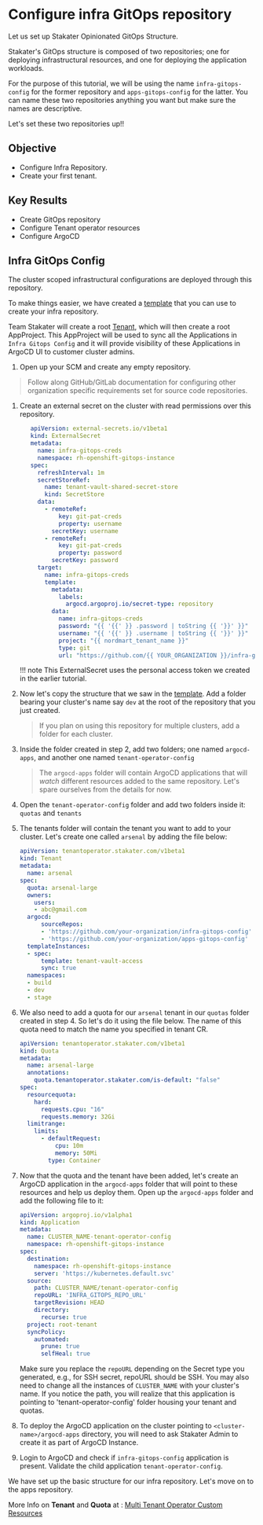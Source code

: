 # Configure infra GitOps repository

Let us set up Stakater Opinionated GitOps Structure.

Stakater's GitOps structure is composed of two repositories; one for deploying infrastructural resources, and one for deploying the application workloads.

For the purpose of this tutorial, we will be using the name `infra-gitops-config` for the former repository and `apps-gitops-config` for the latter.
You can name these two repositories anything you want but make sure the names are descriptive.

Let's set these two repositories up!!

## Objective

* Configure Infra Repository.
* Create your first tenant.

## Key Results

* Create GitOps repository
* Configure Tenant operator resources
* Configure ArgoCD

## Infra GitOps Config

The cluster scoped infrastructural configurations are deployed through this repository.

To make things easier, we have created a [template](https://github.com/NordMart/infra-gitops-config.git) that you can use to create your infra repository.

Team Stakater will create a root [Tenant](https://docs.stakater.com/mto/latest/tutorials/tenant/create-tenant.html), which will then create a root AppProject.
This AppProject will be used to sync all the Applications in `Infra Gitops Config` and it will provide visibility of these Applications in ArgoCD UI to customer cluster admins.

1. Open up your SCM and create any empty repository.

> Follow along GitHub/GitLab documentation for configuring other organization specific requirements set for source code repositories.

1. Create an external secret on the cluster with read permissions over this repository.

   ```yaml
      apiVersion: external-secrets.io/v1beta1
      kind: ExternalSecret
      metadata:
        name: infra-gitops-creds
        namespace: rh-openshift-gitops-instance
      spec:
        refreshInterval: 1m
        secretStoreRef:
          name: tenant-vault-shared-secret-store
          kind: SecretStore
        data:
          - remoteRef:
              key: git-pat-creds
              property: username
            secretKey: username
          - remoteRef:
              key: git-pat-creds
              property: password
            secretKey: password
        target:
          name: infra-gitops-creds
          template:
            metadata:
              labels:
                argocd.argoproj.io/secret-type: repository
            data:
              name: infra-gitops-creds
              password: "{{ '{{' }} .password | toString {{ '}}' }}"
              username: "{{ '{{' }} .username | toString {{ '}}' }}"
              project: "{{ nordmart_tenant_name }}"
              type: git
              url: "https://github.com/{{ YOUR_ORGANIZATION }}/infra-gitops-config.git"
   ```

   !!! note
   This ExternalSecret uses the personal access token we created in the earlier tutorial.

1. Now let's copy the structure that we saw in the [template](https://github.com/NordMart/infra-gitops-config.git). Add a folder bearing your cluster's name say `dev` at the root of the repository that you just created.
    > If you plan on using this repository for multiple clusters, add a folder for each cluster.
1. Inside the folder created in step 2, add two folders; one named `argocd-apps`, and another one named `tenant-operator-config`
    > The `argocd-apps` folder will contain ArgoCD applications that will _watch_ different resources added to the same repository. Let's spare ourselves from the details for now.
1. Open the `tenant-operator-config` folder and add two folders inside it: `quotas` and `tenants`
1. The tenants folder will contain the tenant you want to add to your cluster. Let's create one called `arsenal` by adding the file below:

    ```yaml
    apiVersion: tenantoperator.stakater.com/v1beta1
    kind: Tenant
    metadata:
      name: arsenal
    spec:
      quota: arsenal-large
      owners:
        users:
        - abc@gmail.com
      argocd:
          sourceRepos:
          - 'https://github.com/your-organization/infra-gitops-config'
          - 'https://github.com/your-organization/apps-gitops-config'
      templateInstances:
      - spec:
          template: tenant-vault-access
          sync: true
      namespaces:
      - build
      - dev
      - stage
    ```

1. We also need to add a quota for our `arsenal` tenant in our `quotas` folder created in step 4. So let's do it using the file below. The name of this quota need to match the name you specified in tenant CR.

    ```yaml
    apiVersion: tenantoperator.stakater.com/v1beta1
    kind: Quota
    metadata:
      name: arsenal-large
      annotations:
        quota.tenantoperator.stakater.com/is-default: "false"
    spec:
      resourcequota:
        hard:
          requests.cpu: "16"
          requests.memory: 32Gi
      limitrange:
        limits:
          - defaultRequest:
              cpu: 10m
              memory: 50Mi
            type: Container
    ```

1. Now that the quota and the tenant have been added, let's create an ArgoCD application in the `argocd-apps` folder that will point to these resources and help us deploy them.
Open up the `argocd-apps` folder and add the following file to it:

    ```yaml
    apiVersion: argoproj.io/v1alpha1
    kind: Application
    metadata:
      name: CLUSTER_NAME-tenant-operator-config
      namespace: rh-openshift-gitops-instance
    spec:
      destination:
        namespace: rh-openshift-gitops-instance
        server: 'https://kubernetes.default.svc'
      source:
        path: CLUSTER_NAME/tenant-operator-config
        repoURL: 'INFRA_GITOPS_REPO_URL'
        targetRevision: HEAD
        directory:
          recurse: true
      project: root-tenant
      syncPolicy:
        automated:
          prune: true
          selfHeal: true
    ```

    Make sure you replace the `repoURL` depending on the Secret type you generated, e.g., for SSH secret, repoURL should be SSH.  You may also need to change all the instances of `CLUSTER_NAME` with your cluster's name.
    If you notice the path, you will realize that this application is pointing to 'tenant-operator-config' folder housing your tenant and quotas.

1. To deploy the ArgoCD application on the cluster pointing to `<cluster-name>/argocd-apps` directory, you will need to ask Stakater Admin to create it as part of ArgoCD Instance.

1. Login to ArgoCD and check if `infra-gitops-config` application is present. Validate the child application `tenant-operator-config`.

We have set up the basic structure for our infra repository. Let's move on to the apps repository.

More Info on **Tenant** and **Quota** at : [Multi Tenant Operator Custom Resources](https://docs.stakater.com/mto/main/customresources.html)
